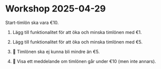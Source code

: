 # Workshop 2025-04-29

Start-timlön ska vara €10.

1. Lägg till funktionalitet för att öka och minska timlönen med €1.

2. Lägg till funktionalitet för att öka och minska timlönen med €5.

3. 🌟 Timlönen ska ej kunna bli mindre än €5.

4. 🚀 Visa ett meddelande om timlönen går under €10 (men inte annars).
